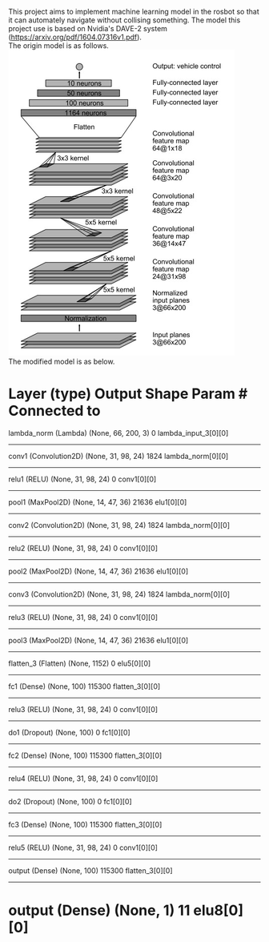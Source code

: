 This project aims to implement machine learning model in the rosbot so that it can automately navigate without collising something. The model this project use is based on Nvidia's DAVE-2 system (https://arxiv.org/pdf/1604.07316v1.pdf).  
The origin model is as follows.<br>
![image](https://github.com/Taylucky/Rosbot2.0/blob/master/figures/DAVE2_structure.jpg)<br>
The modified model is as below.<br>

Layer (type)                     Output Shape          Param #     Connected to                     
====================================================================================================
lambda_norm (Lambda)             (None, 66, 200, 3)    0           lambda_input_3[0][0]             
____________________________________________________________________________________________________
conv1 (Convolution2D)            (None, 31, 98, 24)    1824        lambda_norm[0][0]                
____________________________________________________________________________________________________
relu1 (RELU)                     (None, 31, 98, 24)    0           conv1[0][0]                      
____________________________________________________________________________________________________
pool1 (MaxPool2D)                (None, 14, 47, 36)    21636       elu1[0][0]          
____________________________________________________________________________________________________
conv2 (Convolution2D)            (None, 31, 98, 24)    1824        lambda_norm[0][0]                
____________________________________________________________________________________________________
relu2 (RELU)                     (None, 31, 98, 24)    0           conv1[0][0]                      
____________________________________________________________________________________________________
pool2 (MaxPool2D)                (None, 14, 47, 36)    21636       elu1[0][0]   
____________________________________________________________________________________________________
conv3 (Convolution2D)            (None, 31, 98, 24)    1824        lambda_norm[0][0]                
____________________________________________________________________________________________________
relu3 (RELU)                     (None, 31, 98, 24)    0           conv1[0][0]                      
____________________________________________________________________________________________________
pool3 (MaxPool2D)                (None, 14, 47, 36)    21636       elu1[0][0]    
____________________________________________________________________________________________________
flatten_3 (Flatten)              (None, 1152)          0           elu5[0][0]                       
____________________________________________________________________________________________________
fc1 (Dense)                      (None, 100)           115300      flatten_3[0][0]                  
____________________________________________________________________________________________________
relu3 (RELU)                     (None, 31, 98, 24)    0           conv1[0][0]  
____________________________________________________________________________________________________
do1 (Dropout)                    (None, 100)           0           fc1[0][0]                        
____________________________________________________________________________________________________
fc2 (Dense)                      (None, 100)           115300      flatten_3[0][0]                  
____________________________________________________________________________________________________
relu4 (RELU)                     (None, 31, 98, 24)    0           conv1[0][0]  
____________________________________________________________________________________________________
do2 (Dropout)                    (None, 100)           0           fc1[0][0]                        
____________________________________________________________________________________________________
fc3 (Dense)                      (None, 100)           115300      flatten_3[0][0]                  
____________________________________________________________________________________________________
relu5 (RELU)                     (None, 31, 98, 24)    0           conv1[0][0]  
____________________________________________________________________________________________________
output (Dense)                   (None, 100)           115300      flatten_3[0][0]                  
____________________________________________________________________________________________________
output (Dense)                   (None, 1)             11          elu8[0][0]                       
====================================================================================================

